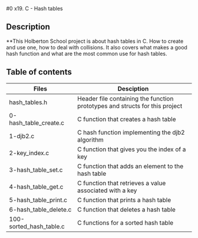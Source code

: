 #0 x19. C - Hash tables
## Description
**This Holberton School project is about hash tables in C. How to create and use one, how to deal with collisions. It also covers what makes a good hash function and what are the most common use for hash tables.

## Table of contents
| Files	| Desciption |
| ---- | --- |
|hash_tables.h	|Header file containing the function prototypes and structs for this project |
|0-hash_table_create.c	|C function that creates a hash table |
|1-djb2.c	|C hash function implementing the djb2 algorithm |
|2-key_index.c	|C function that gives you the index of a key |
|3-hash_table_set.c	|C function that adds an element to the hash table |
|4-hash_table_get.c	|C function that retrieves a value associated with a key |
|5-hash_table_print.c	|C function that prints a hash table |
|6-hash_table_delete.c	|C function that deletes a hash table |
|100-sorted_hash_table.c	|C functions for a sorted hash table |
